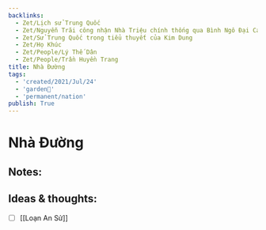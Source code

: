```yaml
---
backlinks:
  - Zet/Lịch sử Trung Quốc
  - Zet/Nguyễn Trãi công nhận Nhà Triệu chính thống qua Bình Ngô Đại Cáo
  - Zet/Sử Trung Quốc trong tiểu thuyết của Kim Dung
  - Zet/Họ Khúc
  - Zet/People/Lý Thế Dân
  - Zet/People/Trần Huyền Trang
title: Nhà Đường
tags:
  - 'created/2021/Jul/24'
  - 'garden🏡'
  - 'permanent/nation'
publish: True
---
```

# Nhà Đường

## Notes:


## Ideas & thoughts:
- [ ] [[Loạn An Sử]]
